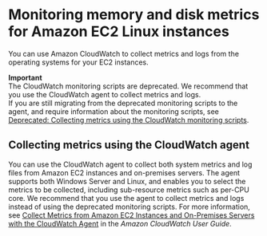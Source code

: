 # Monitoring memory and disk metrics for Amazon EC2 Linux instances<a name="mon-scripts"></a>

You can use Amazon CloudWatch to collect metrics and logs from the operating systems for your EC2 instances\.

**Important**  
The CloudWatch monitoring scripts are deprecated\. We recommend that you use the CloudWatch agent to collect metrics and logs\.  
If you are still migrating from the deprecated monitoring scripts to the agent, and require information about the monitoring scripts, see [Deprecated: Collecting metrics using the CloudWatch monitoring scripts](monitoring-scripts-intro.md)\.

## Collecting metrics using the CloudWatch agent<a name="new-cloudwatch-agent"></a>

You can use the CloudWatch agent to collect both system metrics and log files from Amazon EC2 instances and on\-premises servers\. The agent supports both Windows Server and Linux, and enables you to select the metrics to be collected, including sub\-resource metrics such as per\-CPU core\. We recommend that you use the agent to collect metrics and logs instead of using the deprecated monitoring scripts\. For more information, see [Collect Metrics from Amazon EC2 Instances and On\-Premises Servers with the CloudWatch Agent](https://docs.aws.amazon.com/AmazonCloudWatch/latest/monitoring/Install-CloudWatch-Agent.html) in the *Amazon CloudWatch User Guide*\.